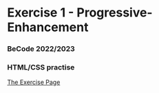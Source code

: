 # Exercise 1 - Progressive-Enhancement
### BeCode 2022/2023
### HTML/CSS practise
[The Exercise Page](http://htmlpreview.github.io/?https://github.com/ArseniiaD/Exercise-1---Progressive-Enhancement/blob/main/progressive-enhancement.html)
